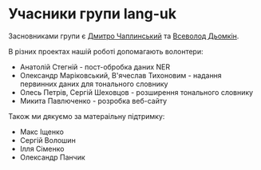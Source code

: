 # Учасники групи lang-uk

Засновниками групи є [Дмитро Чаплинський](https://github.com/dchaplinsky) та [Всеволод Дьомкін](https://github.com/vseloved).

В різних проектах нашій роботі допомагають волонтери:

- Анатолій Стегній - пост-обробка даних NER
- Олександр Маріковський, В'ячеслав Тихоновим - надання первинних даних для тонального словнику
- Олесь Петрів, Сергій Шеховцов - розширення тонального словнику
- Микита Павлюченко - розробка веб-сайту

Також ми дякуємо за матераільну підтримку:

- Макс Іщенко
- Сергій Волошин
- Ілля Сіменко
- Олександр Панчик

